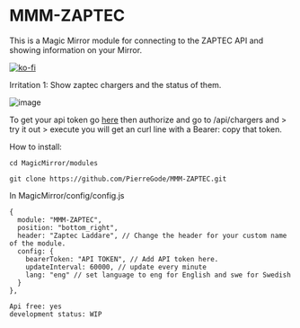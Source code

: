 # MMM-ZAPTEC 

This is a Magic Mirror module for connecting to the ZAPTEC API
and showing information on your Mirror.



[![ko-fi](https://ko-fi.com/img/githubbutton_sm.svg)](https://ko-fi.com/J3J2EARPK)


Irritation 1: Show zaptec chargers and the status of them.

![image](https://user-images.githubusercontent.com/8579922/233061820-5e3606fb-693b-4d10-bdaf-df3b4048f9a5.png)


To get your api token go [here](https://api.zaptec.com/help/index.html)
then authorize
and go to /api/chargers and > try it out > execute 
you will get an curl line with a Bearer: copy that token.


How to install:
```
cd MagicMirror/modules
```
```
git clone https://github.com/PierreGode/MMM-ZAPTEC.git
```
In MagicMirror/config/config.js



```
{
  module: "MMM-ZAPTEC",
  position: "bottom_right",
  header: "Zaptec Laddare", // Change the header for your custom name of the module.
  config: {
    bearerToken: "API TOKEN", // Add API token here.
    updateInterval: 60000, // update every minute
    lang: "eng" // set language to eng for English and swe for Swedish
  }
},

Api free: yes
development status: WIP 
